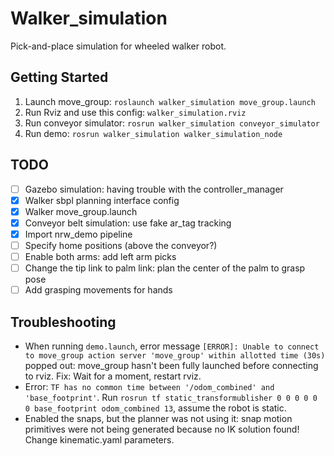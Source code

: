 # Walker_simulation

Pick-and-place simulation for wheeled walker robot.

## Getting Started

1. Launch move_group: ```roslaunch walker_simulation move_group.launch```
2. Run Rviz and use this config: ```walker_simulation.rviz```
3. Run conveyor simulator: ```rosrun walker_simulation conveyor_simulator```
4. Run demo: ```rosrun walker_simulation walker_simulation_node```

## TODO

- [ ] Gazebo simulation: having trouble with the controller_manager
- [x] Walker sbpl planning interface config
- [x] Walker move_group.launch
- [x] Conveyor belt simulation: use fake ar_tag tracking
- [x] Import nrw_demo pipeline
- [ ] Specify home positions (above the conveyor?)
- [ ] Enable both arms: add left arm picks
- [ ] Change the tip link to palm link: plan the center of the palm to grasp pose
- [ ] Add grasping movements for hands

## Troubleshooting

- When running ```demo.launch```, error message ```[ERROR]: Unable to connect to move_group action server 'move_group' within allotted time (30s)``` popped out: move_group hasn't been fully launched before connecting to rviz. Fix: Wait for a moment, restart rviz.
- Error: ```TF has no common time between '/odom_combined' and 'base_footprint'```. Run ```rosrun tf static_transformublisher 0 0 0 0 0 0 base_footprint odom_combined 13```, assume the robot is static.
- Enabled the snaps, but the planner was not using it: snap motion primitives were not being generated because no IK solution found! Change kinematic.yaml parameters.

